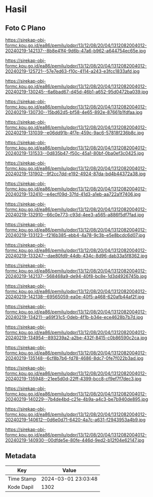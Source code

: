 # Hasil

## Foto C Plano

https://sirekap-obj-formc.kpu.go.id/ea86/pemilu/pdpr/13/12/08/20/04/1312082004012-20240219-142137--8b8e41f4-9d6b-47a6-b962-a644754ec65e.jpg

https://sirekap-obj-formc.kpu.go.id/ea86/pemilu/pdpr/13/12/08/20/04/1312082004012-20240219-125721--57e7ed63-f10c-4114-a243-e3fcc1833afd.jpg

https://sirekap-obj-formc.kpu.go.id/ea86/pemilu/pdpr/13/12/08/20/04/1312082004012-20240219-130245--6a6bad67-d45d-46b1-a652-95d0472ba039.jpg

https://sirekap-obj-formc.kpu.go.id/ea86/pemilu/pdpr/13/12/08/20/04/1312082004012-20240219-130730--15bd62d5-bf58-4e65-892e-87661b1fdfaa.jpg

https://sirekap-obj-formc.kpu.go.id/ea86/pemilu/pdpr/13/12/08/20/04/1312082004012-20240219-131039--e06dd91b-4f7e-459c-9ac6-57818f236b8c.jpg

https://sirekap-obj-formc.kpu.go.id/ea86/pemilu/pdpr/13/12/08/20/04/1312082004012-20240219-131533--0d835b47-f50c-45a1-80bf-0ba0ef3c0425.jpg

https://sirekap-obj-formc.kpu.go.id/ea86/pemilu/pdpr/13/12/08/20/04/1312082004012-20240219-131902--9f2cc7dd-e192-4924-87da-bd4b44372a38.jpg

https://sirekap-obj-formc.kpu.go.id/ea86/pemilu/pdpr/13/12/08/20/04/1312082004012-20240219-132410--e4ecf09d-37fd-41d3-a1eb-aa722a1f7406.jpg

https://sirekap-obj-formc.kpu.go.id/ea86/pemilu/pdpr/13/12/08/20/04/1312082004012-20240219-132910--66c0e773-c93d-4ee3-a565-a886f5df7fad.jpg

https://sirekap-obj-formc.kpu.go.id/ea86/pemilu/pdpr/13/12/08/20/04/1312082004012-20240219-133123--f216b385-ebb4-4a78-9c3b-e5e8bcdc6d07.jpg

https://sirekap-obj-formc.kpu.go.id/ea86/pemilu/pdpr/13/12/08/20/04/1312082004012-20240219-133247--dae80fd9-44db-434c-8d96-dab33a5f8362.jpg

https://sirekap-obj-formc.kpu.go.id/ea86/pemilu/pdpr/13/12/08/20/04/1312082004012-20240219-142137--568468a9-de94-40f8-bc8e-1d3d4926745b.jpg

https://sirekap-obj-formc.kpu.go.id/ea86/pemilu/pdpr/13/12/08/20/04/1312082004012-20240219-142138--69565059-ea0e-40f5-a468-620afb44af2f.jpg

https://sirekap-obj-formc.kpu.go.id/ea86/pemilu/pdpr/13/12/08/20/04/1312082004012-20240219-134211--a69f31c5-0deb-4f1b-b34e-ece4628b7b7d.jpg

https://sirekap-obj-formc.kpu.go.id/ea86/pemilu/pdpr/13/12/08/20/04/1312082004012-20240219-134954--893239a2-a2be-432f-8415-c0b86590c2ca.jpg

https://sirekap-obj-formc.kpu.go.id/ea86/pemilu/pdpr/13/12/08/20/04/1312082004012-20240219-135148--6cf8b7b6-fd78-4686-8dc7-0fe7f022b3ad.jpg

https://sirekap-obj-formc.kpu.go.id/ea86/pemilu/pdpr/13/12/08/20/04/1312082004012-20240219-135948--21ee5d0d-22ff-4399-bcc8-cf9ef7f7dec3.jpg

https://sirekap-obj-formc.kpu.go.id/ea86/pemilu/pdpr/13/12/08/20/04/1312082004012-20240219-140229--7b4de4bd-c21e-4b9a-a4c3-be7b940de895.jpg

https://sirekap-obj-formc.kpu.go.id/ea86/pemilu/pdpr/13/12/08/20/04/1312082004012-20240219-140612--0d6e0d71-6420-4a7c-a631-f2943953a4b9.jpg

https://sirekap-obj-formc.kpu.go.id/ea86/pemilu/pdpr/13/12/08/20/04/1312082004012-20240219-140930--00dfde5e-80fe-446d-9ed2-b12f04e62147.jpg


## Metadata

| Key        | Value               |
| ---------- | ------------------- |
| Time Stamp | 2024-03-01 23:03:48 |
| Kode Dapil | 1302                |



